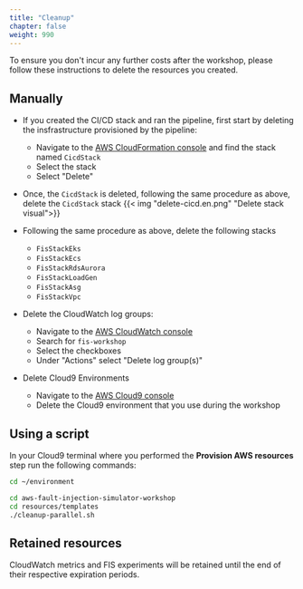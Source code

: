 ```yaml
---
title: "Cleanup"
chapter: false
weight: 990
---
```


To ensure you don't incur any further costs after the workshop, please follow these instructions to delete the resources you created.

## Manually

* If you created the CI/CD stack and ran the pipeline, first start by deleting the insfrastructure provisioned by the pipeline: 
  * Navigate to the [AWS CloudFormation console](https://console.aws.amazon.com/cloudformation/home?#/stacks?filteringStatus=active&filteringText=CicdStack&viewNested=true&hideStacks=false) and find the stack named `CicdStack` 
  * Select the stack 
  * Select "Delete" 
* Once, the `CicdStack` is deleted, following the same procedure as above, delete the `CicdStack` stack
  {{< img "delete-cicd.en.png" "Delete stack visual">}}
* Following the same procedure as above, delete the following stacks
  * `FisStackEks`
  * `FisStackEcs`
  * `FisStackRdsAurora`
  * `FisStackLoadGen`
  * `FisStackAsg`
  * `FisStackVpc`

* Delete the CloudWatch log groups:
  * Navigate to the [AWS CloudWatch console](https://console.aws.amazon.com/cloudwatch/home?#logsV2:log-groups$3FlogGroupNameFilter$3Dfis-workshop)
  * Search for `fis-workshop`
  * Select the checkboxes
  * Under "Actions" select "Delete log group(s)"

* Delete Cloud9 Environments
  * Navigate to the [AWS Cloud9 console](https://ap-southeast-1.console.aws.amazon.com/cloud9/home)
  * Delete the Cloud9 environment that you use during the workshop

## Using a script

In your Cloud9 terminal where you performed the **Provision AWS resources** step run the following commands:

```bash
cd ~/environment
```

```bash
cd aws-fault-injection-simulator-workshop
cd resources/templates
./cleanup-parallel.sh
```

## Retained resources

CloudWatch metrics and FIS experiments will be retained until the end of their respective expiration periods.

